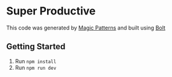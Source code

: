 # Super Productive

This code was generated by [Magic Patterns](https://magicpatterns.com) and built using [Bolt](https://bolt.new)

## Getting Started

1. Run `npm install`
2. Run `npm run dev`
